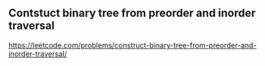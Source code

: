 ## Contstuct binary tree from preorder and inorder traversal
https://leetcode.com/problems/construct-binary-tree-from-preorder-and-inorder-traversal/
